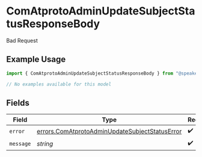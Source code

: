 # ComAtprotoAdminUpdateSubjectStatusResponseBody

Bad Request

## Example Usage

```typescript
import { ComAtprotoAdminUpdateSubjectStatusResponseBody } from "@speakeasy-api/bluesky/models/errors";

// No examples available for this model
```

## Fields

| Field                                                                                                            | Type                                                                                                             | Required                                                                                                         | Description                                                                                                      |
| ---------------------------------------------------------------------------------------------------------------- | ---------------------------------------------------------------------------------------------------------------- | ---------------------------------------------------------------------------------------------------------------- | ---------------------------------------------------------------------------------------------------------------- |
| `error`                                                                                                          | [errors.ComAtprotoAdminUpdateSubjectStatusError](../../models/errors/comatprotoadminupdatesubjectstatuserror.md) | :heavy_check_mark:                                                                                               | N/A                                                                                                              |
| `message`                                                                                                        | *string*                                                                                                         | :heavy_check_mark:                                                                                               | N/A                                                                                                              |